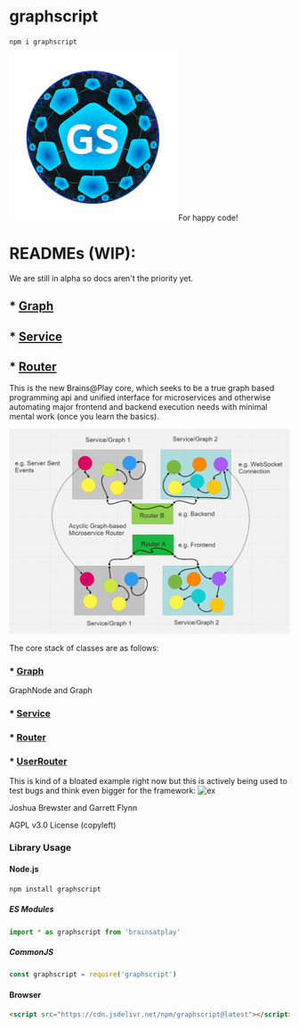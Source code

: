 
# graphscript

`npm i graphscript`

<img src="gs_logo_min.png"  width=300px height=300px>
For happy code!

# READMEs (WIP):
We are still in alpha so docs aren't the priority yet.

## * [Graph](./docs/Graph.md)
## * [Service](./docs/Service.md)
## * [Router](./docs//Router.md)

This is the new Brains@Play core, which seeks to be a true graph based programming api and unified interface for microservices and otherwise automating major frontend and backend execution needs with minimal mental work (once you learn the basics).

![exg](./docs/graphex.png)

The core stack of classes are as follows:
### * [Graph](./Graph.ts) 
GraphNode and Graph
### * [Service](./services/Service.ts)
### * [Router](./routers/Router.ts)
### * [UserRouter](./routers/users/User.router.ts)


This is kind of a bloated example right now but this is actively being used to test bugs and think even bigger for the framework:
![ex](example.png)


Joshua Brewster and Garrett Flynn

AGPL v3.0 License (copyleft)

### Library Usage
#### Node.js
```bash
npm install graphscript
``` 

##### ES Modules
```javascript
import * as graphscript from 'brainsatplay'
```

##### CommonJS
```javascript
const graphscript = require('graphscript')
``` 

#### Browser
```html
<script src="https://cdn.jsdelivr.net/npm/graphscript@latest"></script>
```
